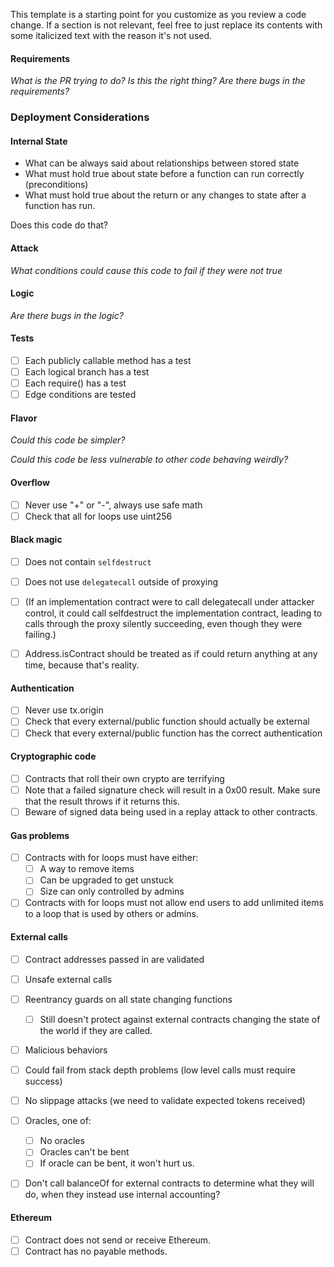 
This template is a starting point for you customize as you review a code change. If a section is not relevant, feel free to just replace its contents with some italicized text with the reason it's not used.


#### Requirements

_What is the PR trying to do? Is this the right thing? Are there bugs in the requirements?_


### Deployment Considerations

#### Internal State

- What can be always said about relationships between stored state
- What must hold true about state before a function can run correctly (preconditions)
- What must hold true about the return or any changes to state after a function has run.

Does this code do that?

#### Attack

_What conditions could cause this code to fail if they were not true_


#### Logic

_Are there bugs in the logic?_


#### Tests

  - [ ] Each publicly callable method has a test
  - [ ] Each logical branch has a test
  - [ ] Each require() has a test
  - [ ] Edge conditions are tested

#### Flavor

_Could this code be simpler?_

_Could this code be less vulnerable to other code behaving weirdly?_

#### Overflow

- [ ] Never use "+" or "-", always use safe math
- [ ] Check that all for loops use uint256

#### Black magic

- [ ] Does not contain `selfdestruct`
- [ ] Does not use `delegatecall` outside of proxying
- [ ] (If an implementation contract were to call delegatecall under attacker control, it could call selfdestruct the implementation contract, leading to calls through the proxy silently succeeding, even though they were failing.)
- [ ] Address.isContract should be treated as if could return anything at any time, because that's reality.


#### Authentication

- [ ] Never use tx.origin
- [ ] Check that every external/public function should actually be external
- [ ] Check that every external/public function has the correct authentication

#### Cryptographic code

- [ ] Contracts that roll their own crypto are terrifying
- [ ] Note that a failed signature check will result in a 0x00 result. Make sure that the result throws if it returns this.
- [ ] Beware of signed data being used in a replay attack to other contracts.

#### Gas problems

- [ ] Contracts with for loops must have either:
    - [ ] A way to remove items
    - [ ] Can be upgraded to get unstuck
    - [ ] Size can only controlled by admins
- [ ] Contracts with for loops must not allow end users to add unlimited items to a loop that is used by others or admins.

#### External calls

- [ ] Contract addresses passed in are validated
- [ ] Unsafe external calls
- [ ] Reentrancy guards on all state changing functions
    - [ ] Still doesn't protect against external contracts changing the state of the world if they are called.
- [ ] Malicious behaviors
- [ ] Could fail from stack depth problems (low level calls must require success)
- [ ] No slippage attacks (we need to validate expected tokens received)
- [ ] Oracles, one of:
  - [ ] No oracles
  - [ ] Oracles can't be bent
  - [ ] If oracle can be bent, it won't hurt us.
- [ ] Don't call balanceOf for external contracts to determine what they will do, when they instead use internal accounting?


#### Ethereum

- [ ] Contract does not send or receive Ethereum.
- [ ] Contract has no payable methods.
